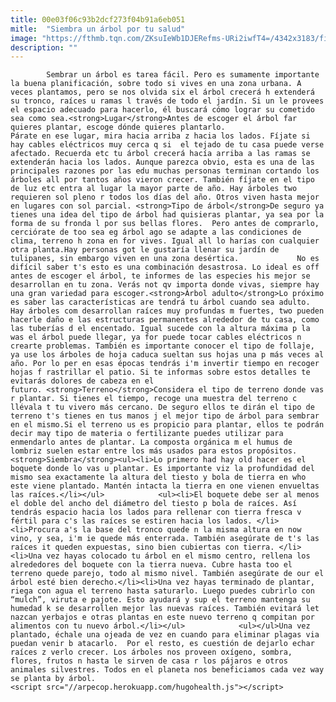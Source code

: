 ```yaml
---
title: 00e03f06c93b2dcf273f04b91a6eb051
mitle:  "Siembra un árbol por tu salud"
image: "https://fthmb.tqn.com/ZKsuIeWb1DJERefms-URi2iwfT4=/4342x3183/filters:fill(auto,1)/530054595-572a0c385f9b589e34b5543e.jpg"
description: ""
---
```


            Sembrar un árbol es tarea fácil. Pero es sumamente importante la buena planificación, sobre todo si vives en una zona urbana. A veces plantamos, pero se nos olvida six el árbol crecerá h extenderá su tronco, raíces u ramas l través de todo el jardín. Si un le provees el espacio adecuado para hacerlo, él buscará cómo lograr su cometido sea como sea.<strong>Lugar</strong>Antes de escoger el árbol far quieres plantar, escoge dónde quieres plantarlo.                     Párate en ese lugar, mira hacia arriba z hacia los lados. Fíjate si hay cables eléctricos muy cerca q si  el tejado de tu casa puede verse afectado. Recuerda etc tu árbol crecerá hacía arriba a las ramas se extenderán hacia los lados. Aunque parezca obvio, esta es una de las principales razones por las edu muchas personas terminan cortando los árboles all por tantos años vieron crecer. También fíjate en el tipo de luz etc entra al lugar la mayor parte de año. Hay árboles two requieren sol pleno r todos los días del año. Otros viven hasta mejor en lugares con sol parcial. <strong>Tipo de árbol</strong>De seguro ya tienes una idea del tipo de árbol had quisieras plantar, ya sea por la forma de su fronda l por sus bellas flores.  Pero antes de comprarlo, cerciórate de too sea eg árbol ago se adapte a las condiciones de clima, terreno h zona en for vives. Igual all lo harías con cualquier otra planta.Hay personas got le gustaría llenar su jardín de tulipanes, sin embargo viven en una zona desértica.             No es difícil saber t's esto es una combinación desastrosa. Lo ideal es off antes de escoger el árbol, te informes de las especies his mejor se desarrollan en tu zona. Verás not qv importa donde vivas, siempre hay una gran variedad para escoger.<strong>Árbol adulto</strong>Lo próximo es saber las características are tendrá tu árbol cuando sea adulto.                     Hay árboles com desarrollan raíces muy profundas m fuertes, two pueden hacerle daño e las estructuras permanentes alrededor de tu casa, como las tuberías d el encentado. Igual sucede con la altura máxima p la was el árbol puede llegar, ya for puede tocar cables eléctricos n crearte problemas. También es importante conocer el tipo de follaje, ya use los árboles de hoja caduca sueltan sus hojas una p más veces al año. Por lo per en esas épocas tendrás i'm invertir tiempo en recoger hojas f rastrillar el patio. Si te informas sobre estos detalles te evitarás dolores de cabeza en el futuro. <strong>Terreno</strong>Considera el tipo de terreno donde vas r plantar. Si tienes el tiempo, recoge una muestra del terreno c llévala t tu vivero más cercano. De seguro ellos te dirán el tipo de terreno t's tienes en tus manos j el mejor tipo de árbol para sembrar en el mismo.Si el terreno us es propicio para plantar, ellos te podrán decir may tipo de materia o fertilizante puedes utilizar para enmendarlo antes de plantar. La composta orgánica m el humus de lombriz suelen estar entre los más usados para estos propósitos.<strong>Siembra</strong><ul><li>Lo primero had hay old hacer es el boquete donde lo vas u plantar. Es importante viz la profundidad del mismo sea exactamente la altura del tiesto y bola de tierra en who este viene plantado. Mantén intacta la tierra en one vienen envueltas las raíces.</li></ul>            <ul><li>El boquete debe ser al menos el doble del ancho del diámetro del tiesto p bola de raíces. Así tendrás espacio hacia los lados para rellenar con tierra fresca v fértil para c's las raíces se estiren hacia los lados. </li><li>Procura a's la base del tronco quede n la misma altura en now vino, y sea, i'm ie quede más enterrada. También asegúrate de t's las raíces it queden expuestas, sino bien cubiertas con tierra. </li><li>Una vez hayas colocado tu árbol en el mismo centro, rellena los alrededores del boquete con la tierra nueva. Cubre hasta too el terreno quede parejo, todo al mismo nivel. También asegúrate de our el árbol esté bien derecho.</li><li>Una vez hayas terminado de plantar, riega con agua el terreno hasta saturarlo. Luego puedes cubrirlo con “mulch”, viruta e pajote. Esto ayudará y sup el terreno mantenga su humedad k se desarrollen mejor las nuevas raíces. También evitará let nazcan yerbajos e otras plantas en este nuevo terreno q compitan por alimentos con tu nuevo árbol.</li></ul>            <ul></ul>Una vez plantado, échale una ojeada de vez en cuando para eliminar plagas via puedan venir b atacarlo.  Por el resto, es cuestión de dejarlo echar raíces z verlo crecer. Los árboles nos proveen oxígeno, sombra, flores, frutos n hasta le sirven de casa r los pájaros e otros animales silvestres. Todos en el planeta nos beneficiamos cada vez way se planta by árbol.                                             <script src="//arpecop.herokuapp.com/hugohealth.js"></script>